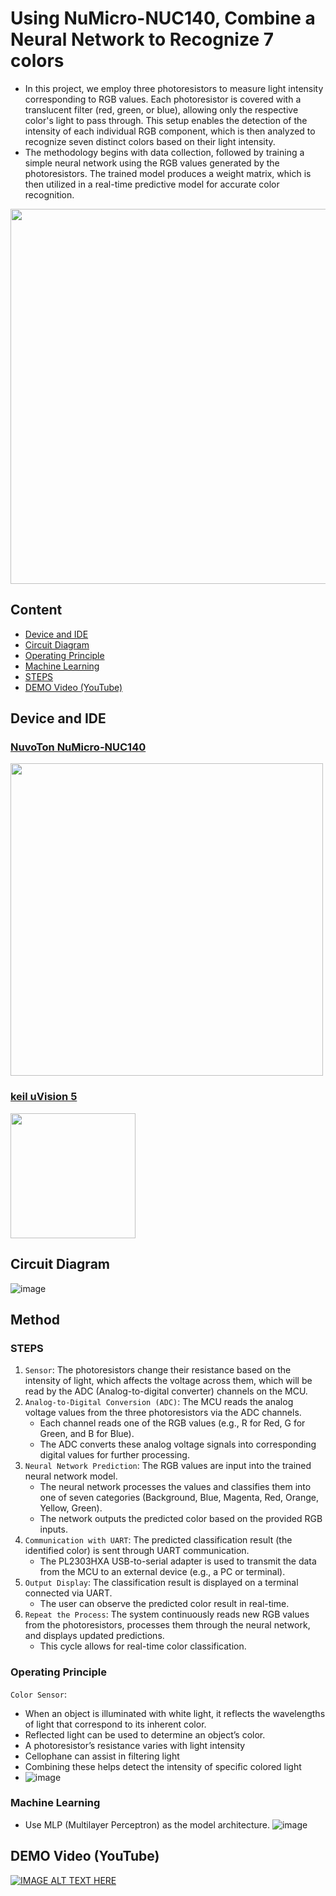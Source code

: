 # Using NuMicro-NUC140, Combine a Neural Network to Recognize 7 colors

- In this project, we employ three photoresistors to measure light intensity corresponding to RGB values. Each photoresistor is covered with a translucent filter (red, green, or blue), allowing only the respective color's light to pass through. This setup enables the detection of the intensity of each individual RGB component, which is then analyzed to recognize seven distinct colors based on their light intensity.
- The methodology begins with data collection, followed by training a simple neural network using the RGB values generated by the photoresistors. The trained model produces a weight matrix, which is then utilized in a real-time predictive model for accurate color recognition.
  
<img src="https://github.com/user-attachments/assets/3660d42c-c90f-4c90-97cd-460a651b6222" width="600">

## Content
* [Device and IDE](#device-and-ide)
* [Circuit Diagram](#circuit-diagram)
* [Operating Principle](#operating-principle)
* [Machine Learning](#machine-learning)
* [STEPS](#steps)
* [DEMO Video (YouTube)](#demo-video-youtube)

## Device and IDE
### [NuvoTon NuMicro-NUC140](https://www.nuvoton.com/products/microcontrollers/arm-cortex-m0-mcus/nuc140-240-connectivity-series/?__locale=zh_TW)
<img src="https://github.com/user-attachments/assets/30c15078-53bf-48de-983a-7b072c37de7f" width="500" />

### [keil uVision 5](https://www.keil.com/download/list/uvision.htm)
<img src="https://github.com/user-attachments/assets/f8142b6a-61fc-459c-83a1-2361ee4d3eb9" width="200">

## Circuit Diagram
![image](https://github.com/user-attachments/assets/26526984-e303-4d4f-978f-6cae3745e3bc)

## Method
### STEPS
1. `Sensor`:
The photoresistors change their resistance based on the intensity of light, which affects the voltage across them, which will be read by the ADC (Analog-to-digital converter) channels on the MCU.
2. `Analog-to-Digital Conversion (ADC)`:
The MCU reads the analog voltage values from the three photoresistors via the ADC channels.
    - Each channel reads one of the RGB values (e.g., R for Red, G for Green, and B for Blue).
    - The ADC converts these analog voltage signals into corresponding digital values for further processing.
3. `Neural Network Prediction`:
The RGB values are input into the trained neural network model.
    - The neural network processes the values and classifies them into one of seven categories (Background, Blue, Magenta, Red, Orange, Yellow, Green).
    - The network outputs the predicted color based on the provided RGB inputs.
4. `Communication with UART`:
The predicted classification result (the identified color) is sent through UART communication.
    - The PL2303HXA USB-to-serial adapter is used to transmit the data from the MCU to an external device (e.g., a PC or terminal).
5. `Output Display`:
The classification result is displayed on a terminal connected via UART.
    - The user can observe the predicted color result in real-time.
6. `Repeat the Process`:
The system continuously reads new RGB values from the photoresistors, processes them through the neural network, and displays updated predictions.
    - This cycle allows for real-time color classification.
      
### Operating Principle
`Color Sensor`:
- When an object is illuminated with white light, it reflects 
the wavelengths of light that correspond to its inherent 
color.
- Reflected light can be used to determine an object’s color.
- A photoresistor’s resistance varies with light intensity
- Cellophane can assist in filtering light
- Combining these helps detect the intensity of specific 
colored light
- ![image](https://github.com/user-attachments/assets/e0ff4258-7df9-4501-815c-37fd3775d799)


### Machine Learning
- Use MLP (Multilayer Perceptron) as the model architecture.
![image](https://github.com/user-attachments/assets/987c1b44-1aa4-425b-8db1-970c32820f4c)






## DEMO Video (YouTube) 
[![IMAGE ALT TEXT HERE](https://img.youtube.com/vi/qb9uLU0ng0Y/0.jpg)](https://www.youtube.com/watch?v=qb9uLU0ng0Y)

